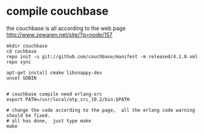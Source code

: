 # compile couchbase

the couchbase is all according to the web page
http://www.zewaren.net/site/?q=node/157

``` shell
mkdir couchbase
cd cochbase
repo init -u git://github.com/couchbase/manifest -m released/4.1.0.xml
repo sync

apt-get install cmake libsnappy-dev
unset GOBIN


# couchbase compile need erlang-src
export PATH=/usr/local/otp_src_19.2/bin:$PATH

# change the code according to the page,  all the erlang code warning should be fixed.
# all has done,  just type make
make
```
